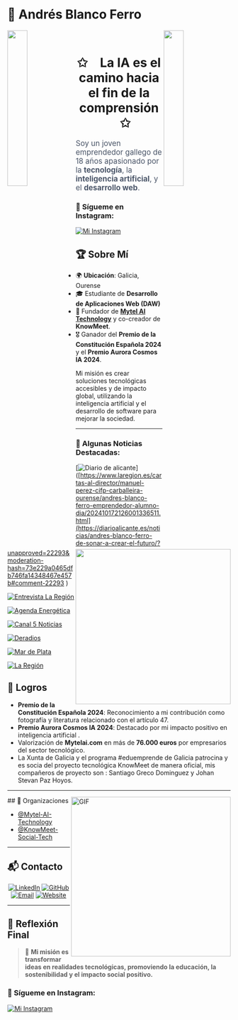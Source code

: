# 🌟 Andrés Blanco Ferro  
<img align="left" src="https://user-images.githubusercontent.com/65187002/144930161-2f783401-8d27-4fdf-a2f7-cc0ba32f1f1f.gif" width="30%" style="display:inline;"><img align="right" src="https://user-images.githubusercontent.com/65187002/144930161-2f783401-8d27-4fdf-a2f7-cc0ba32f1f1f.gif" width="30%" style="display:inline;">
<br>
<p align="center">
    <h1 align="center">✩&emsp;La IA es el camino hacia el fin de la comprensión&emsp;✩</h1>
</p>

  <p style="font-size: 1.2em; color: #4a5568;">Soy un joven emprendedor gallego de 18 años apasionado por la <strong>tecnología</strong>, la <strong>inteligencia artificial</strong>, y el <strong>desarrollo web</strong>.</p>
</div>
<img src="https://raw.githubusercontent.com/sanjay-kv/sanjay-kv/main/Assets/illustration.png" min-width="300px" max-width="300px" width="350px" align="right"> 

### 💬 Sígueme en Instagram:
[![Mi Instagram](https://img.shields.io/badge/Sígueme_en_Instagram-%234c8bf5.svg?style=for-the-badge&logo=instagram&logoColor=white)](https://www.instagram.com/andresblancoferro/)
## 🏆 Sobre Mí  

- 🌍 **Ubicación**: Galicia, Ourense  
- 🎓 Estudiante de **Desarrollo de Aplicaciones Web (DAW)**  
- 🚀 Fundador de **[Mytel AI Technology](https://mytelai.com)** y co-creador de **KnowMeet**.  
- 🎖️ Ganador del **Premio de la Constitución Española 2024** y el **Premio Aurora Cosmos IA 2024**.  

Mi misión es crear soluciones tecnológicas accesibles y de impacto global, utilizando la inteligencia artificial y el desarrollo de software para mejorar la sociedad.

---

### 💬 Algunas Noticias Destacadas:
[![Diario de alicante](https://img.shields.io/badge/Entrevista_La_Región-%233D3D3D.svg?style=for-the-badge&logo=news&logoColor=white)]([https://www.laregion.es/cartas-al-director/manuel-perez-cifp-carballeira-ourense/andres-blanco-ferro-emprendedor-alumno-dia/202410172126001336511.html](https://diarioalicante.es/noticias/andres-blanco-ferro-de-sonar-a-crear-el-futuro/?unapproved=22293&moderation-hash=73e229a0465dfb746fa14348467e457b#comment-22293
)

[![Entrevista La Región](https://img.shields.io/badge/Entrevista_La_Región-%233D3D3D.svg?style=for-the-badge&logo=news&logoColor=white)](https://www.laregion.es/cartas-al-director/manuel-perez-cifp-carballeira-ourense/andres-blanco-ferro-emprendedor-alumno-dia/202410172126001336511.html)

[![Agenda Energética](https://img.shields.io/badge/Agenda_Energética-%233D3D3D.svg?style=for-the-badge&logo=news&logoColor=white)](https://www.agendaenergetica.com.ar/Noticia.php?Id=3220)

[![Canal 5 Noticias](https://img.shields.io/badge/Canal_5_Noticias-%233D3D3D.svg?style=for-the-badge&logo=news&logoColor=white)](https://www.canal5noticias.es/2024/12/quien-es-andres-blanco-ferro.html)

[![Deradios](https://img.shields.io/badge/Deradios-%233D3D3D.svg?style=for-the-badge&logo=news&logoColor=white)](https://deradios.com/ia/figura-andres-blanco-ferro-la-nueva-promesa-gallega-gracias-a-la-ia/)

[![Mar de Plata](https://img.shields.io/badge/Mar_de_Plata-%233D3D3D.svg?style=for-the-badge&logo=news&logoColor=white)](https://www.mardelplataweb.com/contenido/65925-andres-blanco-ferro-logra-que-empresarios-valoren-su-plataforma-de-ia-en-mas-de-16000-euros)

[![La Región](https://img.shields.io/badge/La_Región-%233D3D3D.svg?style=for-the-badge&logo=news&logoColor=white)](https://www.laregion.es/articulo/ourense/alumno-ourense-fp-crea-google-ia/202501182344471364908.html)




## 🌟 Logros  

- **Premio de la Constitución Española 2024**: Reconocimiento a mi contribución como fotografía y literatura relacionado con el artículo 47.  
- **Premio Aurora Cosmos IA 2024**: Destacado por mi impacto positivo en inteligencia artificial .  
- Valorización de **Mytelai.com** en más de **76.000 euros** por empresarios del sector tecnológico.  
- La Xunta de Galicia y el programa #eduemprende de Galicia patrocina y es socia del proyecto tecnológica KnowMeet de manera oficial, mis compañeros de proyecto son : Santiago Greco Dominguez y Johan Stevan Paz Hoyos.
---
<img align="right" alt="GIF" src="https://raw.githubusercontent.com/rahul-jha98/rahul-jha98/main/techstack.gif" width="360px"/>
## 🏢 Organizaciones  

- [@Mytel-AI-Technology](https://github.com/Mytel-AI-Technology)  
- [@KnowMeet-Social-Tech](https://github.com/KnowMeet-Social-Tech)  

---

## 📬 Contacto  

<div align="center">  
  <a href="https://linkedin.com/in/andresblancoferro"><img src="https://img.shields.io/badge/LinkedIn-0077B5?style=for-the-badge&logo=linkedin&logoColor=white" alt="LinkedIn"></a>  
  <a href="https://github.com/andresblancoferro"><img src="https://img.shields.io/badge/GitHub-333?style=for-the-badge&logo=github&logoColor=white" alt="GitHub"></a>  
  <a href="mailto:andres.blanco.ferro@example.com"><img src="https://img.shields.io/badge/Email-D14836?style=for-the-badge&logo=gmail&logoColor=white" alt="Email"></a>  
  <a href="https://mytelai.com"><img src="https://img.shields.io/badge/Website-0a66c2?style=for-the-badge&logo=internet-explorer&logoColor=white" alt="Website"></a>  
</div>  

---

## 🔗 Reflexión Final  

> 🌟 **Mi misión es transformar ideas en realidades tecnológicas, promoviendo la educación, la sostenibilidad y el impacto social positivo.**  

### 💬 Sígueme en Instagram:
[![Mi Instagram](https://img.shields.io/badge/Sígueme_en_Instagram-%234c8bf5.svg?style=for-the-badge&logo=instagram&logoColor=white)](https://www.instagram.com/andresblancoferro/)



<!--
**TrabajoCodigooficial1/TrabajoCodigooficial1** is a ✨ _special_ ✨ repository because its `README.md` (this file) appears on your GitHub profile.

